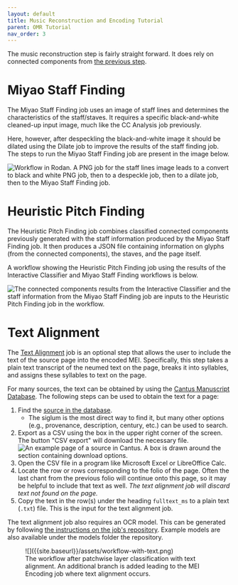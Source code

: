 ```yaml
---
layout: default
title: Music Reconstruction and Encoding Tutorial
parent: OMR Tutorial
nav_order: 3
---
```


The music reconstruction step is fairly straight forward. It does rely on
connected components from [the previous step]({{site.baseurl}}/overview/classification).

# Miyao Staff Finding

The Miyao Staff Finding job uses an image of staff lines and determines the characteristics of the staff/staves.
It requires a specific black-and-white cleaned-up input image, much like
the CC Analysis job previously.

Here, however, after despeckling the black-and-white image it should be dilated using the Dilate job to improve the results of the staff finding job.
The steps to run the Miyao Staff Finding job are present in the image below.

![Workflow in Rodan. A PNG job for the staff lines image leads to a convert to black and white PNG job, then to a despeckle job, then to a dilate job, then to the Miyao Staff Finding job.]({{site.baseurl}}/assets/workflow-miyao.png)

# Heuristic Pitch Finding

The Heuristic Pitch Finding job combines classified connected components
previously generated with the staff information produced by the Miyao Staff Finding job.
It then produces a JSON file containing information on glyphs (from the connected components), the staves, and the page itself.

A workflow showing the Heuristic Pitch Finding job using the results of the Interactive Classifier and Miyao Staff Finding workflows is below.

![The connected components results from the Interactive Classifier and the staff information from the Miyao Staff Finding job are inputs to the Heuristic Pitch Finding job in the workflow.]({{site.baseurl}}/assets/workflow-ic-miyao-pf.png)

# Text Alignment

The [Text Alignment]({{site.baseurl}}/overview/reconstruction-and-encoding#text-alignment)
job is an optional step that allows the user to include the text of the
source page into the encoded MEI. Specifically, this step takes a plain
text transcript of the neumed text on the page, breaks it into syllables,
and assigns these syllables to text on the page.

For many sources, the text can be obtained by using the
[Cantus Manuscript Database](http://cantus.uwaterloo.ca). The following
steps can be used to obtain the text for a page:

1. Find the [source in the database](http://cantus.uwaterloo.ca/sources).
    * The siglum is the most direct way to find it, but many other options
    (e.g., provenance, description, century, etc.) can be used to search.
2. Export as a CSV using the box in the upper right corner of the screen.
The button "CSV export" will download the necessary file.
![An example page of a source in Cantus. A box is drawn around the section containing download options.]({{site.baseurl}}/assets/cantus-source.png)
3. Open the CSV file in a program like Microsoft Excel or LibreOffice Calc.
4. Locate the row or rows corresponding to the folio of the page.
Often the last chant from the previous folio will continue onto this page,
so it may be helpful to include that text as well.
*The text alignment job will discard text not found on the page.*
5. Copy the text in the row(s) under the heading `fulltext_ms` to a plain text (`.txt`) file. This is the input for the text alignment job.

The text alignment job also requires an OCR model. This can be generated
by following [the instructions on the job's repository](https://github.com/DDMAL/text-alignment#training-a-new-ocropus-model).
Example models are also available under the models folder the repository.

<figure markdown="1">
![]({{site.baseurl}}/assets/workflow-with-text.png)
<figcaption>
The workflow after patchwise layer classification with text alignment.
An additional branch is added leading to the MEI Encoding job
where text alignment occurs.
</figcaption>
</figure>

